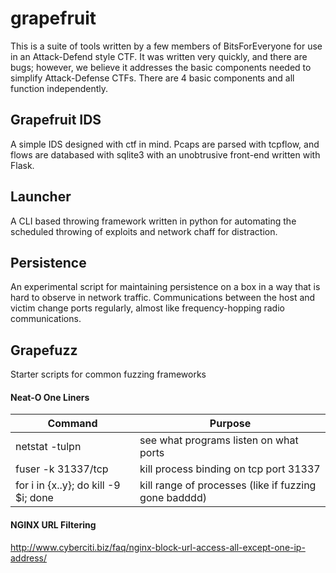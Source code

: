 # grapefruit

This is a suite of tools written by a few members of BitsForEveryone for use in an Attack-Defend style CTF. It was written very quickly, and there are bugs; however, we believe it addresses the basic components needed to simplify Attack-Defense CTFs. There are 4 basic components and all function independently.

## Grapefruit IDS
A simple IDS designed with ctf in mind. Pcaps are parsed with tcpflow, and flows are databased with sqlite3 with an unobtrusive front-end written with Flask.

## Launcher
A CLI based throwing framework written in python for automating the scheduled throwing of exploits and network chaff for distraction.

## Persistence
An experimental script for maintaining persistence on a box in a way that is hard to observe in network traffic. Communications between the host and victim change ports regularly, almost like frequency-hopping radio communications.

## Grapefuzz
Starter scripts for common fuzzing frameworks

#### Neat-O One Liners
| Command            | Purpose |
| -------------      | ------------- |
| netstat -tulpn     | see what programs listen on what ports |
| fuser -k 31337/tcp | kill process binding on tcp port 31337 |
| for i in {x..y}; do kill -9 $i; done | kill range of processes (like if fuzzing gone badddd) |

#### NGINX URL Filtering 
http://www.cyberciti.biz/faq/nginx-block-url-access-all-except-one-ip-address/
